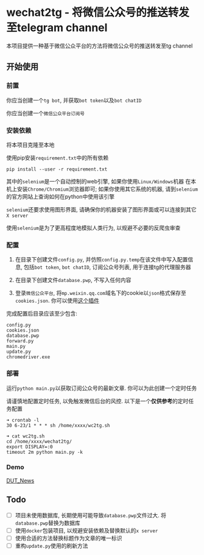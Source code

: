 # wechat2tg - 将微信公众号的推送转发至telegram channel
本项目提供一种基于微信公众平台的方法将微信公众号的推送转发至tg channel

## 开始使用
### 前置
你应当创建一个`tg bot`, 并获取`bot token`以及`bot chatID`

你应当创建一个`微信公众平台订阅号`

### 安装依赖
将本项目克隆至本地

使用pip安装`requirement.txt`中的所有依赖
```
pip install --user -r requirement.txt
```

其中的`selenium`是一个自动控制的web引擎, 如果你使用`Linux/Windows`机器 在本机上安装`Chrome/Chromium`浏览器即可; 如果你使用其它系统的机器, 请到`selenium`的官方网站上查询如何在python中使用该引擎

`selenium`还要求使用图形界面, 请确保你的机器安装了图形界面或可以连接到其它`X server`

使用`selenium`是为了更高程度地模拟人类行为, 以规避不必要的反爬虫审查

### 配置
1. 在目录下创建文件`config.py`, 并仿照`config.py.temp`在该文件中写入配置信息, 包括`bot token`, `bot chatID`, 订阅公众号列表, 用于连接tg的代理服务器

2. 在目录下创建文件`database.pwp`, 不写入任何内容

3. 登录`微信公众平台`, 将`mp.weixin.qq.com`域名下的cookie以`json`格式保存至`cookies.json`. 你可以使用[这个插件](https://chrome.google.com/webstore/detail/%E3%82%AF%E3%83%83%E3%82%AD%E3%83%BCjson%E3%83%95%E3%82%A1%E3%82%A4%E3%83%AB%E5%87%BA%E5%8A%9B-for-puppet/nmckokihipjgplolmcmjakknndddifde)

完成配置后目录应该至少包含:
```
config.py
cookies.json
database.pwp
forward.py
main.py
update.py
chromedriver.exe
```

### 部署
运行`python main.py`以获取订阅公众号的最新文章. 你可以为此创建一个定时任务

请谨慎地配置定时任务, 以免触发微信后台的风控. 以下是一个**仅供参考**的定时任务配置
```
➜ crontab -l
30 6-23/1 * * * sh /home/xxxx/wc2tg.sh

➜ cat wc2tg.sh 
cd /home/xxxx/wechat2tg/
export DISPLAY=:0
timeout 2m python main.py -k
```

### Demo
[DUT_News](https://t.me/DUT_News)

## Todo
- [ ] 项目未使用数据库, 长期使用可能导致`database.pwp`文件过大. 将`database.pwp`替换为数据库
- [ ] 使用`docker`包装项目, 以规避安装依赖及替换默认的`x server`
- [ ] 使用合适的方法替换标题作为文章的唯一标识
- [ ] 重构`update.py`使用的刷新方法

